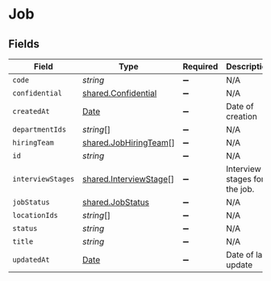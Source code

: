 # Job


## Fields

| Field                                                                                         | Type                                                                                          | Required                                                                                      | Description                                                                                   | Example                                                                                       |
| --------------------------------------------------------------------------------------------- | --------------------------------------------------------------------------------------------- | --------------------------------------------------------------------------------------------- | --------------------------------------------------------------------------------------------- | --------------------------------------------------------------------------------------------- |
| `code`                                                                                        | *string*                                                                                      | :heavy_minus_sign:                                                                            | N/A                                                                                           |                                                                                               |
| `confidential`                                                                                | [shared.Confidential](../../../sdk/models/shared/confidential.md)                             | :heavy_minus_sign:                                                                            | N/A                                                                                           |                                                                                               |
| `createdAt`                                                                                   | [Date](https://developer.mozilla.org/en-US/docs/Web/JavaScript/Reference/Global_Objects/Date) | :heavy_minus_sign:                                                                            | Date of creation                                                                              | 2021-01-01T01:01:01.000Z                                                                      |
| `departmentIds`                                                                               | *string*[]                                                                                    | :heavy_minus_sign:                                                                            | N/A                                                                                           |                                                                                               |
| `hiringTeam`                                                                                  | [shared.JobHiringTeam](../../../sdk/models/shared/jobhiringteam.md)[]                         | :heavy_minus_sign:                                                                            | N/A                                                                                           |                                                                                               |
| `id`                                                                                          | *string*                                                                                      | :heavy_minus_sign:                                                                            | N/A                                                                                           |                                                                                               |
| `interviewStages`                                                                             | [shared.InterviewStage](../../../sdk/models/shared/interviewstage.md)[]                       | :heavy_minus_sign:                                                                            | Interview stages for the job.                                                                 |                                                                                               |
| `jobStatus`                                                                                   | [shared.JobStatus](../../../sdk/models/shared/jobstatus.md)                                   | :heavy_minus_sign:                                                                            | N/A                                                                                           |                                                                                               |
| `locationIds`                                                                                 | *string*[]                                                                                    | :heavy_minus_sign:                                                                            | N/A                                                                                           |                                                                                               |
| `status`                                                                                      | *string*                                                                                      | :heavy_minus_sign:                                                                            | N/A                                                                                           |                                                                                               |
| `title`                                                                                       | *string*                                                                                      | :heavy_minus_sign:                                                                            | N/A                                                                                           |                                                                                               |
| `updatedAt`                                                                                   | [Date](https://developer.mozilla.org/en-US/docs/Web/JavaScript/Reference/Global_Objects/Date) | :heavy_minus_sign:                                                                            | Date of last update                                                                           | 2021-01-01T01:01:01.000Z                                                                      |